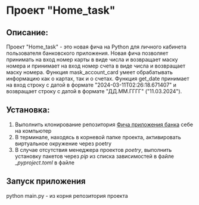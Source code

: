 # Проект "Home_task"


## Описание:

Проект "Home_task" - это новая фича на Python для личного кабинета пользователя банковского приложения. Новая фича позволяет 
принимать на вход номер карты в виде числа и возвращает маску номера
и принимает на вход номер счета в виде числа и возвращает маску номера. Функция mask_account_card
умеет обрабатывать информацию как о картах, так и о счетах. Функция get_date принимает на вход строку с датой в формате 
"2024-03-11T02:26:18.671407" и возвращает строку с датой в формате "ДД.ММ.ГГГГ" ("11.03.2024").

## Установка:
1. Выполнить клонирование репозитория [Фича приложения банка](git@github.com:Sergey-ShiryaevPy/pythonProject-HomeTasks-.git) себе на компьютер
2. В терминале, находясь в корневой папке проекта, активировать виртуальное окружение через poetry
3. В случае отсутствия менеджера проектов _poetry_, выполнить установку пакетов через _pip_ из списка зависимостей в файле __pyproject.toml_   в файле

## Запуск приложения  
python main.py - из корня репозитория проекта
